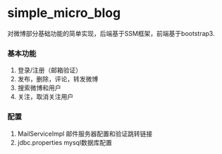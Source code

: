 # simple_micro_blog
对微博部分基础功能的简单实现，后端基于SSM框架，前端基于bootstrap3.

### 基本功能

1. 登录/注册（邮箱验证）
2. 发布，删除，评论，转发微博
3. 搜索微博和用户
4. 关注，取消关注用户

### 配置
1. MailServiceImpl 邮件服务器配置和验证跳转链接
2. jdbc.properties mysql数据库配置

